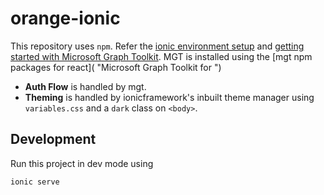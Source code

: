 # orange-ionic

This repository uses `npm`. Refer the [ionic environment setup](https://ionicframework.com/docs/intro/environment) and [getting started with Microsoft Graph Toolkit](https://learn.microsoft.com/en-us/graph/toolkit/get-started/overview?tabs=html). MGT is installed using the [mgt npm packages for react]( "Microsoft Graph Toolkit for ")

* **Auth Flow** is handled by mgt.
* **Theming** is handled by ionicframework's inbuilt theme manager using `variables.css` and a `dark` class on `<body>`.

## Development

Run this project in dev mode using

```bash
ionic serve
```
